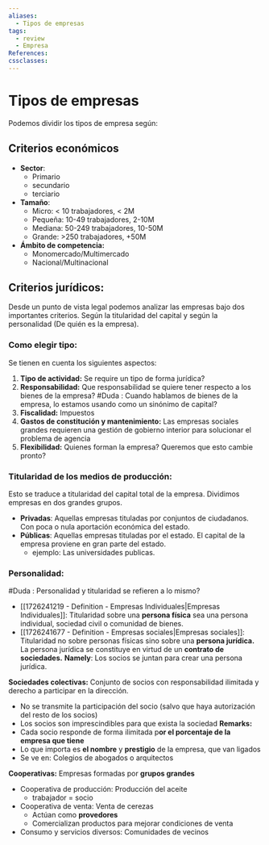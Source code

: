```yaml
---
aliases:
  - Tipos de empresas
tags:
  - review
  - Empresa
References: 
cssclasses:
---
```

# Tipos de empresas
Podemos dividir los tipos de empresa según: 
## Criterios económicos
+ **Sector**:
	+ Primario
	+ secundario
	+ terciario 
+ **Tamaño**: 
	+ Micro: < 10 trabajadores, < 2M
	+ Pequeña: 10-49 trabajadores, 2-10M
	+ Mediana: 50-249 trabajadores, 10-50M
	+ Grande: >250 trabajadores, +50M
+ **Ámbito de competencia:** 
	+ Monomercado/Multimercado
	+ Nacional/Multinacional

## Criterios jurídicos: 
Desde un punto de vista legal podemos analizar las empresas bajo dos importantes criterios. Según la titularidad del capital y según la personalidad (De quién es la empresa).
### Como elegir tipo: 
Se tienen en cuenta los siguientes aspectos:
1. **Tipo de actividad:** Se require un tipo de forma jurídica?
2. **Responsabilidad:** Que responsabilidad se quiere tener respecto a los bienes de la empresa?
#Duda : Cuando hablamos de bienes de la empresa, lo estamos usando como un sinónimo de capital?
3. **Fiscalidad:** Impuestos
4. **Gastos de constitución y mantenimiento:** Las empresas sociales grandes requieren una gestión de gobierno interior para solucionar el problema de agencia
5. **Flexibilidad:** Quienes forman la empresa? Queremos que esto cambie pronto?
### Titularidad de los medios de producción:
Esto se traduce a titularidad del capital total de la empresa. Dividimos empresas en dos grandes grupos.
+ **Privadas**: Aquellas empresas tituladas por conjuntos de ciudadanos. Con poca o nula aportación económica del estado.
+ **Públicas**: Aquellas empresas tituladas por el estado. El capital de la empresa proviene en gran parte del estado. 
	+ ejemplo: Las universidades publicas.
### Personalidad:
#Duda : Personalidad y titularidad se refieren a lo mismo?
+ [[1726241219 - Definition - Empresas Individuales|Empresas Individuales]]: 
	Titularidad sobre una **persona física** sea una persona individual, sociedad civil o comunidad de bienes. 
 + [[1726241677 - Definition - Empresas sociales|Empresas sociales]]: 
	Titularidad no sobre personas físicas sino sobre una **persona jurídica.** La persona jurídica se constituye en virtud de un **contrato de sociedades.** 
	**Namely**: Los socios se juntan para crear una persona jurídica.



**Sociedades colectivas:**
Conjunto de socios con responsabilidad ilimitada y derecho a participar en la dirección. 
+ No se transmite la participación del socio (salvo que haya autorización del resto de los socios)
+ Los socios son imprescindibles para que exista la sociedad
**Remarks:** 
+ Cada socio responde de forma ilimitada p**or el porcentaje de la empresa que tiene**
+ Lo que importa es **el nombre** y **prestigio** de la empresa, que van ligados
+ Se ve en: Colegios de abogados o arquitectos

**Cooperativas:**
Empresas formadas por **grupos grandes**
+ Cooperativa de producción: Producción del aceite
	+ trabajador = socio
+ Cooperativa de venta: Venta de cerezas
	+ Actúan como **provedores**
	+ Comercializan productos para mejorar condiciones de venta
+ Consumo y servicios diversos: Comunidades de vecinos

